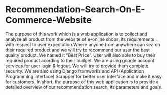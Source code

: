 # Recommendation-Search-On-E-Commerce-Website
The purpose of this work which is a web application is to collect and analyze all product from the website of e-online shops, its requirements with respect to user expectation.Where anyone from anywhere can search their required product and we will try to recommend our user the best quality product. We named it ”Best Price”. User will also able to buy their required product acording to their budget. We are using google account services for user login & logout. We will try to provide them complete security. We are also using Django framworks and API (Application Programming interface) Scrapper for better user interface and make it easy for customers. In short, the purpose of this web application is to provide a detailed overview of our recommendation search, its parameters and goals.

